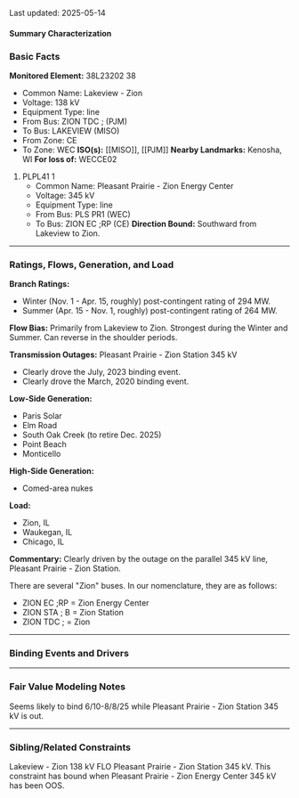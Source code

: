 Last updated: 2025-05-14
#### Summary Characterization
### Basic Facts
**Monitored Element:** 38L23202 38
- Common Name: Lakeview - Zion
- Voltage: 138 kV
- Equipment Type: line
- From Bus: ZION TDC ; (PJM)
- To Bus: LAKEVIEW (MISO)
- From Zone: CE
- To Zone: WEC
**ISO(s):** [[MISO]], [[PJM]]
**Nearby Landmarks:** Kenosha, WI
**For loss of:** WECCE02
1. PLPL41 1
    - Common Name: Pleasant Prairie - Zion Energy Center
    - Voltage: 345 kV
	- Equipment Type: line
    - From Bus: PLS PR1 (WEC)
    - To Bus: ZION EC ;RP (CE)
**Direction Bound:** Southward from Lakeview to Zion.

---
### Ratings, Flows, Generation, and Load
**Branch Ratings:**
- Winter (Nov. 1 - Apr. 15, roughly) post-contingent rating of 294 MW.
- Summer (Apr. 15 - Nov. 1, roughly) post-contingent rating of 264 MW.

**Flow Bias:**
Primarily from Lakeview to Zion. Strongest during the Winter and Summer. Can reverse in the shoulder periods.

**Transmission Outages:**
Pleasant Prairie - Zion Station 345 kV
- Clearly drove the July, 2023 binding event.
- Clearly drove the March, 2020 binding event.

**Low-Side Generation:**
- Paris Solar
- Elm Road
- South Oak Creek (to retire Dec. 2025)
- Point Beach
- Monticello

**High-Side Generation:**
- Comed-area nukes

**Load:**
- Zion, IL
- Waukegan, IL
- Chicago, IL

**Commentary:**
Clearly driven by the outage on the parallel 345 kV line, Pleasant Prairie - Zion Station.

There are several "Zion" buses. In our nomenclature, they are as follows:
- ZION EC ;RP = Zion Energy Center
- ZION STA ; B = Zion Station
- ZION TDC ; = Zion
---
### Binding Events and Drivers
---
### Fair Value Modeling Notes
Seems likely to bind 6/10-8/8/25 while Pleasant Prairie - Zion Station 345 kV is out.

---
### Sibling/Related Constraints
Lakeview - Zion 138 kV FLO Pleasant Prairie - Zion Station 345 kV. This constraint has bound when Pleasant Prairie - Zion Energy Center 345 kV has been OOS.